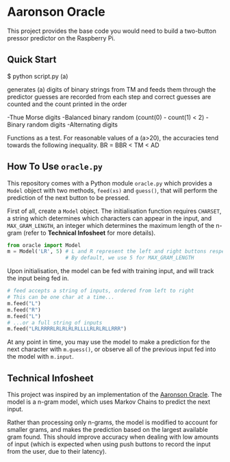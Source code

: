 # Aaronson Oracle

This project provides the base code you would need to build a two-button
pressor predictor on the Raspberry Pi.

## Quick Start

$ python script.py (a)

generates (a) digits of binary strings from TM and feeds them through the predictor
guesses are recorded from each step and correct guesses are counted and the count printed in the order

-Thue Morse digits
-Balanced binary random (count(0) - count(1) < 2)
-Binary random digits
-Alternating digits 

Functions as a test. For reasonable values of a (a>20), the accuracies tend towards the following inequality.
BR = BBR < TM < AD

## How To Use `oracle.py`

This repository comes with a Python module `oracle.py` which provides a
`Model` object with two methods, `feed(xs)` and `guess()`, that will perform
the prediction of the next button to be pressed.

First of all, create a `Model` object. The initialisation function requires
`CHARSET`, a string which determines which characters can appear in the
input, and `MAX_GRAM_LENGTH`, an integer which determines the maximum length
of the n-gram (refer to **Technical Infosheet** for more details).

```python
from oracle import Model
m = Model('LR', 5) # L and R represent the left and right buttons respectively
                   # By default, we use 5 for MAX_GRAM_LENGTH
```

Upon initialisation, the model can be fed with training input, and will track
the input being fed in.

```python
# feed accepts a string of inputs, ordered from left to right
# This can be one char at a time...
m.feed("L")
m.feed("R")
m.feed("L")
# ...or a full string of inputs
m.feed("LRLRRRRLRLRLRLRLLLLRLRLRLLRRR")
```

At any point in time, you may use the model to make a prediction for the next
character with `m.guess()`, or observe all of the previous input fed into the
model with `m.input`.

## Technical Infosheet

This project was inspired by an implementation of the
[Aaronson Oracle](https://github.com/elsehow/aaronson-oracle). The model is a
n-gram model, which uses Markov Chains to predict the next input.

Rather than processing only n-grams, the model is modified to account for
smaller grams, and makes the prediction based on the largest available gram
found. This should improve accuracy when dealing with low amounts of input
(which is expected when using push buttons to record the input from the user,
due to their latency).

